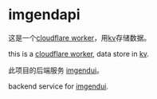# imgendapi

这是一个[cloudflare worker](https://developers.cloudflare.com/workers/)，用[kv](https://developers.cloudflare.com/workers/wrangler/workers-kv/)存储数据。

this is a [cloudflare worker](https://developers.cloudflare.com/workers/), data store in [kv](https://developers.cloudflare.com/workers/wrangler/workers-kv/).

此项目的后端服务 [imgendui](https://github.com/hugepizza/imgendui)。

backend service for [imgendui](https://github.com/hugepizza/imgendui).

